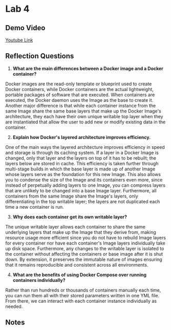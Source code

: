 # Lab 4

## Demo Video

[Youtube Link](https://youtu.be/MDMCLlL0XlI)

## Reflection Questions

1. **What are the main differences between a Docker image and a Docker container?**

Docker images are the read-only template or blueprint used to create Docker containers, while Docker containers are the actual lightweight, portable packages of software that are executed. When containers are executed, the Docker daemon uses the Image as the base to create it. Another major difference is that while each container instance from the same Image share the same base layers that make up the Docker Image's architecture, they each have their own unique writable top layer when they are instantiated that allow the user to add new or modify existing data in the container.

2. **Explain how Docker's layered architecture improves efficiency.**

One of the main ways the layered architecture improves efficiency in speed and storage is through its caching system. If a layer in a Docker Image is changed, only that layer and the layers on top of it has to be rebuilt; the layers below are stored in cache. This efficiency is taken further through multi-stage builds in which the base layer is made up of another Image whose layers serve as the foundation for this new Image. This also allows you to condense the size of the Image and its containers even more, since instead of perpetually adding layers to one Image, you can compress layers that are unlikely to be changed into a base Image layer. Furthermore, all containers from the same Image share the Image's layers, only differentiating in the top writable layer; the layers are not duplicated each time a new container is run.

3. **Why does each container get its own writable layer?**

The unique writable layer allows each container to share the same underlying layers that make up the Image that they derive from, making resource usage more efficient since you do not have to rebuild Image layers for every container nor have each container's Image layers individually take up disk space. Furthermore, any changes to the writable layer is isolated to the container without affecting the containers or base image after it is shut down. By extension, it preserves the immutable nature of images ensuring that it remains reproducible and consistent across all environments.

4. **What are the benefits of using Docker Compose over running containers individually?**

Rather than run hundreds or thousands of containers manually each time, you can run them all with their stored parameters written in one YML file. From there, we can interact with each container instance individually as needed.

## Notes
